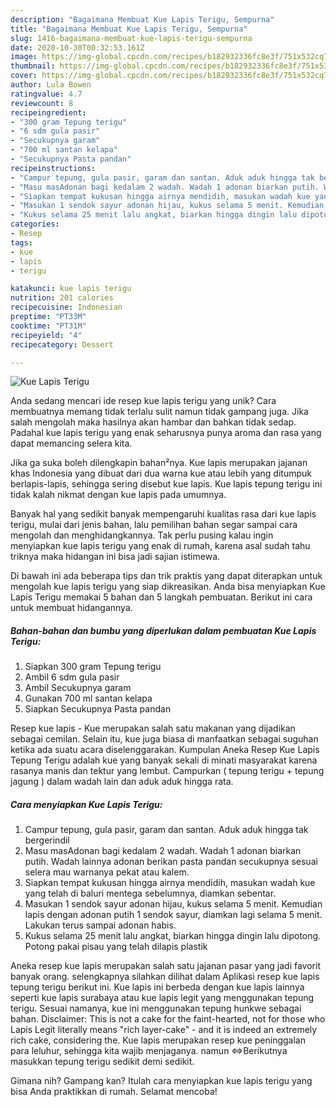 ```yaml
---
description: "Bagaimana Membuat Kue Lapis Terigu, Sempurna"
title: "Bagaimana Membuat Kue Lapis Terigu, Sempurna"
slug: 1416-bagaimana-membuat-kue-lapis-terigu-sempurna
date: 2020-10-30T00:32:53.161Z
image: https://img-global.cpcdn.com/recipes/b182932336fc8e3f/751x532cq70/kue-lapis-terigu-foto-resep-utama.jpg
thumbnail: https://img-global.cpcdn.com/recipes/b182932336fc8e3f/751x532cq70/kue-lapis-terigu-foto-resep-utama.jpg
cover: https://img-global.cpcdn.com/recipes/b182932336fc8e3f/751x532cq70/kue-lapis-terigu-foto-resep-utama.jpg
author: Lula Bowen
ratingvalue: 4.7
reviewcount: 8
recipeingredient:
- "300 gram Tepung terigu"
- "6 sdm gula pasir"
- "Secukupnya garam"
- "700 ml santan kelapa"
- "Secukupnya Pasta pandan"
recipeinstructions:
- "Campur tepung, gula pasir, garam dan santan. Aduk aduk hingga tak bergerindil"
- "Masu masAdonan bagi kedalam 2 wadah. Wadah 1 adonan biarkan putih. Wadah lainnya adonan berikan pasta pandan secukupnya sesuai selera mau warnanya pekat atau kalem."
- "Siapkan tempat kukusan hingga airnya mendidih, masukan wadah kue yang telah di baluri mentega sebelumnya, diamkan sebentar."
- "Masukan 1 sendok sayur adonan hijau, kukus selama 5 menit. Kemudian lapis dengan adonan putih 1 sendok sayur, diamkan lagi selama 5 menit. Lakukan terus sampai adonan habis."
- "Kukus selama 25 menit lalu angkat, biarkan hingga dingin lalu dipotong. Potong pakai pisau yang telah dilapis plastik"
categories:
- Resep
tags:
- kue
- lapis
- terigu

katakunci: kue lapis terigu 
nutrition: 201 calories
recipecuisine: Indonesian
preptime: "PT33M"
cooktime: "PT31M"
recipeyield: "4"
recipecategory: Dessert

---
```



![Kue Lapis Terigu](https://img-global.cpcdn.com/recipes/b182932336fc8e3f/751x532cq70/kue-lapis-terigu-foto-resep-utama.jpg)

Anda sedang mencari ide resep kue lapis terigu yang unik? Cara membuatnya memang tidak terlalu sulit namun tidak gampang juga. Jika salah mengolah maka hasilnya akan hambar dan bahkan tidak sedap. Padahal kue lapis terigu yang enak seharusnya punya aroma dan rasa yang dapat memancing selera kita.

Jika ga suka boleh dilengkapin bahan²nya. Kue lapis merupakan jajanan khas Indonesia yang dibuat dari dua warna kue atau lebih yang ditumpuk berlapis-lapis, sehingga sering disebut kue lapis. Kue lapis tepung terigu ini tidak kalah nikmat dengan kue lapis pada umumnya.

Banyak hal yang sedikit banyak mempengaruhi kualitas rasa dari kue lapis terigu, mulai dari jenis bahan, lalu pemilihan bahan segar sampai cara mengolah dan menghidangkannya. Tak perlu pusing kalau ingin menyiapkan kue lapis terigu yang enak di rumah, karena asal sudah tahu triknya maka hidangan ini bisa jadi sajian istimewa.


Di bawah ini ada beberapa tips dan trik praktis yang dapat diterapkan untuk mengolah kue lapis terigu yang siap dikreasikan. Anda bisa menyiapkan Kue Lapis Terigu memakai 5 bahan dan 5 langkah pembuatan. Berikut ini cara untuk membuat hidangannya.

<!--inarticleads1-->

##### Bahan-bahan dan bumbu yang diperlukan dalam pembuatan Kue Lapis Terigu:

1. Siapkan 300 gram Tepung terigu
1. Ambil 6 sdm gula pasir
1. Ambil Secukupnya garam
1. Gunakan 700 ml santan kelapa
1. Siapkan Secukupnya Pasta pandan


Resep kue lapis - Kue merupakan salah satu makanan yang dijadikan sebagai cemilan. Selain itu, kue juga biasa di manfaatkan sebagai suguhan ketika ada suatu acara diselenggarakan. Kumpulan Aneka Resep Kue Lapis Tepung Terigu adalah kue yang banyak sekali di minati masyarakat karena rasanya manis dan tektur yang lembut. Campurkan ( tepung terigu + tepung jagung ) dalam wadah lain dan aduk aduk hingga rata. 

<!--inarticleads2-->

##### Cara menyiapkan Kue Lapis Terigu:

1. Campur tepung, gula pasir, garam dan santan. Aduk aduk hingga tak bergerindil
1. Masu masAdonan bagi kedalam 2 wadah. Wadah 1 adonan biarkan putih. Wadah lainnya adonan berikan pasta pandan secukupnya sesuai selera mau warnanya pekat atau kalem.
1. Siapkan tempat kukusan hingga airnya mendidih, masukan wadah kue yang telah di baluri mentega sebelumnya, diamkan sebentar.
1. Masukan 1 sendok sayur adonan hijau, kukus selama 5 menit. Kemudian lapis dengan adonan putih 1 sendok sayur, diamkan lagi selama 5 menit. Lakukan terus sampai adonan habis.
1. Kukus selama 25 menit lalu angkat, biarkan hingga dingin lalu dipotong. Potong pakai pisau yang telah dilapis plastik


Aneka resep kue lapis merupakan salah satu jajanan pasar yang jadi favorit banyak orang. selengkapnya silahkan dilihat dalam Aplikasi resep kue lapis tepung terigu berikut ini. Kue lapis ini berbeda dengan kue lapis lainnya seperti kue lapis surabaya atau kue lapis legit yang menggunakan tepung terigu. Sesuai namanya, kue ini menggunakan tepung hunkwe sebagai bahan. Disclaimer: This is not a cake for the faint-hearted, not for those who Lapis Legit literally means &#34;rich layer-cake&#34; - and it is indeed an extremely rich cake, considering the. Kue lapis merupakan resep kue peninggalan para leluhur, sehingga kita wajib menjaganya. namun ⇔Berikutnya masukkan tepung terigu sedikit demi sedikit. 

Gimana nih? Gampang kan? Itulah cara menyiapkan kue lapis terigu yang bisa Anda praktikkan di rumah. Selamat mencoba!
